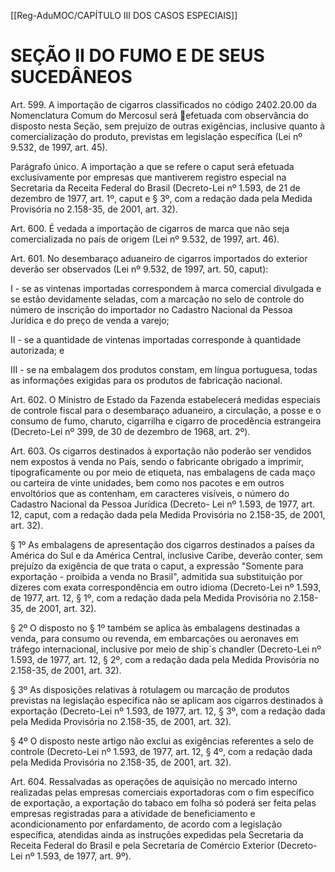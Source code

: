 [[Reg-AduMOC/CAPÍTULO III DOS CASOS ESPECIAIS]]

# SEÇÃO II DO FUMO E DE SEUS SUCEDÂNEOS

Art. 599. A importação de cigarros classificados no código
2402.20.00 da Nomenclatura Comum do Mercosul será
efetuada com observância do disposto nesta Seção, sem
prejuízo de outras exigências, inclusive quanto à
comercialização do produto, previstas em legislação
específica (Lei nº 9.532, de 1997, art. 45).

Parágrafo único. A importação a que se refere o caput será
efetuada exclusivamente por empresas que mantiverem
registro especial na Secretaria da Receita Federal do Brasil
(Decreto-Lei nº 1.593, de 21 de dezembro de 1977, art. 1º,
caput e § 3º, com a redação dada pela Medida Provisória no
2.158-35, de 2001, art. 32).

Art. 600. É vedada a importação de cigarros de marca que
não seja comercializada no país de origem (Lei nº 9.532, de
1997, art. 46).

Art. 601. No desembaraço aduaneiro de cigarros importados
do exterior deverão ser observados (Lei nº 9.532, de 1997,
art. 50, caput):

I - se as vintenas importadas correspondem à marca
comercial divulgada e se estão devidamente seladas, com a
marcação no selo de controle do número de inscrição do
importador no Cadastro Nacional da Pessoa Jurídica e do
preço de venda a varejo;

II - se a quantidade de vintenas importadas corresponde à
quantidade autorizada; e

III - se na embalagem dos produtos constam, em língua
portuguesa, todas as informações exigidas para os produtos
de fabricação nacional.

Art. 602. O Ministro de Estado da Fazenda estabelecerá
medidas especiais de controle fiscal para o desembaraço
aduaneiro, a circulação, a posse e o consumo de fumo,
charuto, cigarrilha e cigarro de procedência estrangeira
(Decreto-Lei nº 399, de 30 de dezembro de 1968, art. 2º).

Art. 603. Os cigarros destinados à exportação não poderão
ser vendidos nem expostos à venda no País, sendo o
fabricante obrigado a imprimir, tipograficamente ou por
meio de etiqueta, nas embalagens de cada maço ou carteira
de vinte unidades, bem como nos pacotes e em outros
envoltórios que as contenham, em caracteres visíveis, o
número do Cadastro Nacional da Pessoa Jurídica (Decreto-
Lei nº 1.593, de 1977, art. 12, caput, com a redação dada pela
Medida Provisória no 2.158-35, de 2001, art. 32).

§ 1º As embalagens de apresentação dos cigarros destinados
a países da América do Sul e da América Central, inclusive
Caribe, deverão conter, sem prejuízo da exigência de que
trata o caput, a expressão "Somente para exportação -
proibida a venda no Brasil", admitida sua substituição por
dizeres com exata correspondência em outro idioma
(Decreto-Lei nº 1.593, de 1977, art. 12, § 1º, com a redação
dada pela Medida Provisória no 2.158-35, de 2001, art. 32).

§ 2º O disposto no § 1º também se aplica às embalagens
destinadas a venda, para consumo ou revenda, em
embarcações ou aeronaves em tráfego internacional,
inclusive por meio de ship´s chandler (Decreto-Lei nº 1.593,
de 1977, art. 12, § 2º, com a redação dada pela Medida
Provisória no 2.158-35, de 2001, art. 32).

§ 3º As disposições relativas à rotulagem ou marcação de
produtos previstas na legislação específica não se aplicam
aos cigarros destinados à exportação (Decreto-Lei nº 1.593,
de 1977, art. 12, § 3º, com a redação dada pela Medida
Provisória no 2.158-35, de 2001, art. 32).

§ 4º O disposto neste artigo não exclui as exigências
referentes a selo de controle (Decreto-Lei nº 1.593, de 1977,
art. 12, § 4º, com a redação dada pela Medida Provisória no
2.158-35, de 2001, art. 32).

Art. 604. Ressalvadas as operações de aquisição no mercado
interno realizadas pelas empresas comerciais exportadoras
com o fim específico de exportação, a exportação do tabaco
em folha só poderá ser feita pelas empresas registradas para
a atividade de beneficiamento e acondicionamento por
enfardamento, de acordo com a legislação específica,
atendidas ainda as instruções expedidas pela Secretaria da
Receita Federal do Brasil e pela Secretaria de Comércio
Exterior (Decreto-Lei nº 1.593, de 1977, art. 9º).